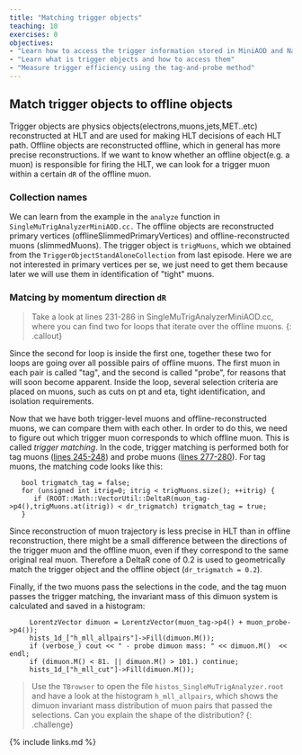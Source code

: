 ```yaml
---
title: "Matching trigger objects"
teaching: 10
exercises: 0
objectives:
- "Learn how to access the trigger information stored in MiniAOD and NanoAOD"
- "Learn what is trigger objects and how to access them"
- "Measure trigger efficiency using the tag-and-probe method"
---
```


## Match trigger objects to offline objects

Trigger objects are physics objects(electrons,muons,jets,MET..etc) reconstructed at HLT and are used for making HLT decisions of each HLT path.
Offline objects are reconstructed offline, which in general has more precise reconstructions.
If we want to know whether an offline object(e.g. a muon) is responsible for firing the HLT, we can look for a trigger muon within a certain `dR` of the offline muon.

### Collection names 
We can learn from the example in the `analyze` function in `SingleMuTrigAnalyzerMiniAOD.cc.` 
The offline objects are reconstructed primary vertices (offlineSlimmedPrimaryVertices) and offline-reconstructed muons (slimmedMuons). 
The trigger object is `trigMuons`, which we obtained from the `TriggerObjectStandAloneCollection` from last episode. 
Here we are not interested in primary vertices per se, we just need to get them because later we will use them in identification of "tight" muons.

### Matcing by momentum direction `dR`

> Take a look at lines 231-286 in SingleMuTrigAnalyzerMiniAOD.cc, where you can find two for loops that iterate over the offline muons.
{: .callout}

Since the second for loop is inside the first one, together these two for loops are going over all possible pairs of offline muons. 
The first muon in each pair is called "tag", and the second is called "probe", for reasons that will soon become apparent. 
Inside the loop, several selection criteria are placed on muons, such as cuts on pt and eta, tight identification, and isolation requirements.

Now that we have both trigger-level muons and offline-reconstructed muons, we can compare them with each other. 
In order to do this, we need to figure out which trigger muon corresponds to which offline muon. This is called *trigger matching*.
In the code, trigger matching is performed both for tag muons ([lines 245-248](https://github.com/FNALLPC/LPCTriggerHATS/blob/master/ShortExerciseTrigger/plugins/SingleMuTrigAnalyzerMiniAOD.cc#L245-L248)) and probe muons ([lines 277-280](https://github.com/FNALLPC/LPCTriggerHATS/blob/master/ShortExerciseTrigger/plugins/SingleMuTrigAnalyzerMiniAOD.cc#L277-L280)). 
For tag muons, the matching code looks like this:
~~~
   bool trigmatch_tag = false;
   for (unsigned int itrig=0; itrig < trigMuons.size(); ++itrig) {
      if (ROOT::Math::VectorUtil::DeltaR(muon_tag->p4(),trigMuons.at(itrig)) < dr_trigmatch) trigmatch_tag = true;
   }
~~~
Since reconstruction of muon trajectory is less precise in HLT than in offline reconstruction, there might be a small difference between the directions of the trigger muon and the offline muon, even if they correspond to the same original real muon. 
Therefore a DeltaR cone of 0.2 is used to geometrically match the trigger object and the offline object (`dr_trigmatch = 0.2`).

Finally, if the two muons pass the selections in the code, and the tag muon passes the trigger matching, the invariant mass of this dimuon system is calculated and saved in a histogram:
~~~
     LorentzVector dimuon = LorentzVector(muon_tag->p4() + muon_probe->p4());
     hists_1d_["h_mll_allpairs"]->Fill(dimuon.M());
     if (verbose_) cout << " - probe dimuon mass: " << dimuon.M()  << endl;
     if (dimuon.M() < 81. || dimuon.M() > 101.) continue;
     hists_1d_["h_mll_cut"]->Fill(dimuon.M());
~~~

> Use the `TBrowser` to open the file `histos_SingleMuTrigAnalyzer.root` and have a look at the histogram `h_mll_allpairs`, which shows the dimuon invariant mass distribution of muon pairs that passed the selections. 
> Can you explain the shape of the distribution?
{: .challenge}

{% include links.md %}

